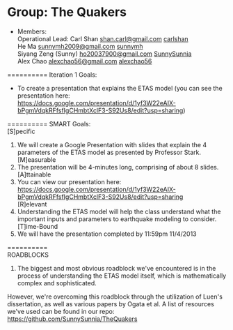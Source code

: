 Group: The Quakers
==========  
* Members:  
Operational Lead: Carl Shan <shan.carl@gmail.com> <a href = "https://github.com/carlshan">carlshan</a>  
He Ma <sunnymh2009@gmail.com> <a href = "https://github.com/sunnymh">sunnymh</a>  
Siyang Zeng (Sunny) <ho20037900@gmail.com>  <a href = "https://github.com/SunnySunnia">SunnySunnia</a>  
Alex Chao <alexchao56@gmail.com> <a href = "https://github.com/alexchao56">alexchao56</a>  

==========
Iteration 1 Goals:
- To create a presentation that explains the ETAS model (you can see the presentation here: https://docs.google.com/presentation/d/1yf3W22eAIX-bPgmVdqkRFfsfIgCHmbtXclF3-S92Us8/edit?usp=sharing)

==========
SMART Goals:  
[S]pecific  
1. We will create a Google Presentation with slides that explain the 4 parameters of the ETAS model as presented by Professor Stark.  
[M]easurable  
1. The presentation will be 4-minutes long, comprising of about 8 slides.  
[A]ttainable  
1. You can view our presentation here:   https://docs.google.com/presentation/d/1yf3W22eAIX-bPgmVdqkRFfsfIgCHmbtXclF3-S92Us8/edit?usp=sharing  
[R]elevant  
1. Understanding the ETAS model will help the class understand what the important inputs and parameters to earthquake modeling to consider.  
[T]ime-Bound  
1. We will have the presentation completed by 11:59pm 11/4/2013  

==========  
ROADBLOCKS  
1. The biggest and most obvious roadblock we've encountered is in the process of understanding the ETAS model itself, which is mathematically complex and sophisticated.   

However, we're overcoming this roadblock through the utilization of Luen's dissertation, as well as various papers by Ogata et al. A list of resources we've used can be found in our repo: https://github.com/SunnySunnia/TheQuakers
